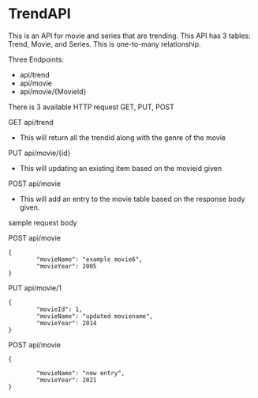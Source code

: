 # TrendAPI
This is an API for movie and series that are trending.
This API has 3 tables: Trend, Movie, and Series.
This is one-to-many relationship.

Three Endpoints:
- api/trend
- api/movie
- api/movie/{MovieId}

There is 3 available HTTP request
GET, PUT, POST

GET api/trend 
- This will return all the trendid along with the genre of the movie

PUT api/movie/{id}
- This will updating an existing item based on the movieid given

POST api/movie
- This will add an entry to the movie table based on the response body given.

sample request body

POST api/movie
```
{
        "movieName": "example movie6",
        "movieYear": 2005
}
```

PUT api/movie/1
```
{
        "movieId": 1,
        "movieName": "updated moviename",
        "movieYear": 2014
}
```

POST api/movie
```
{
        
        "movieName": "new entry",
        "movieYear": 2021
}
```
